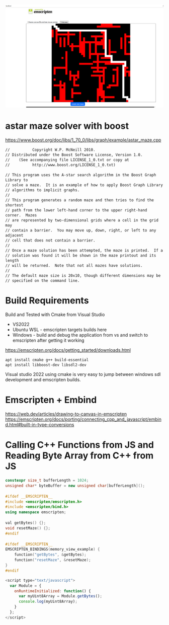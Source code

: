 ![screenshot](images/maze_solved.png)

# astar maze solver with boost

https://www.boost.org/doc/libs/1_70_0/libs/graph/example/astar_maze.cpp

```
//          Copyright W.P. McNeill 2010.
// Distributed under the Boost Software License, Version 1.0.
//    (See accompanying file LICENSE_1_0.txt or copy at
//          http://www.boost.org/LICENSE_1_0.txt)

// This program uses the A-star search algorithm in the Boost Graph Library to
// solve a maze.  It is an example of how to apply Boost Graph Library
// algorithms to implicit graphs.
//
// This program generates a random maze and then tries to find the shortest
// path from the lower left-hand corner to the upper right-hand corner.  Mazes
// are represented by two-dimensional grids where a cell in the grid may
// contain a barrier.  You may move up, down, right, or left to any adjacent
// cell that does not contain a barrier.
//
// Once a maze solution has been attempted, the maze is printed.  If a
// solution was found it will be shown in the maze printout and its length
// will be returned.  Note that not all mazes have solutions.
//
// The default maze size is 20x10, though different dimensions may be
// specified on the command line.
```

# Build Requirements

Build and Tested with Cmake from Visual Studio
- VS2022
- Ubuntu WSL - emscripten targets builds here
- Windows - build and debug the application from vs and switch to emscripten after getting it working

https://emscripten.org/docs/getting_started/downloads.html

```
apt install cmake g++ build-essential
apt install libboost-dev libsdl2-dev 
```

Visual studio 2022 using cmake is very easy to jump between windows sdl development and emscripten builds.

# Emscripten + Embind

https://web.dev/articles/drawing-to-canvas-in-emscripten
https://emscripten.org/docs/porting/connecting_cpp_and_javascript/embind.html#built-in-type-conversions

# Calling C++ Functions from JS and Reading Byte Array from C++ from JS

```c++
constexpr size_t bufferLength = 1024;
unsigned char* byteBuffer = new unsigned char[bufferLength]();

#ifdef __EMSCRIPTEN__
#include <emscripten/emscripten.h>
#include <emscripten/bind.h>
using namespace emscripten;

val getBytes() {};
void resetMaze() {};
#endif

#ifdef __EMSCRIPTEN__
EMSCRIPTEN_BINDINGS(memory_view_example) {
	function("getBytes", &getBytes);
	function("resetMaze", &resetMaze);
}
#endif
```

```JavaScript
<script type="text/javascript">
  var Module = {
	onRuntimeInitialized: function() {
	  var myUint8Array = Module.getBytes();
	  console.log(myUint8Array);		
	}
  };
</script>
```
